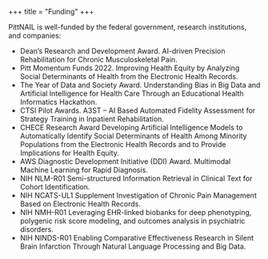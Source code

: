 +++
title = "Funding"
+++

PittNAIL is well-funded by the federal government, research institutions, and companies:

- Dean’s Research and Development Award. AI-driven Precision Rehabilitation for Chronic Musculoskeletal Pain.
- Pitt Momentum Funds 2022. Improving Health Equity by Analyzing Social Determinants of Health from the Electronic Health Records.
- The Year of Data and Society Award. Understanding Bias in Big Data and Artificial Intelligence for Health Care Through an Educational Health Informatics Hackathon.
- CTSI Pilot Awards. A3ST – AI Based Automated Fidelity Assessment for Strategy Training in Inpatient Rehabilitation.
- CHECE Research Award Developing Artificial Intelligence Models to Automatically Identify Social
  Determinants of Health Among Minority Populations from the Electronic Health Records and to
  Provide Implications for Health Equity.
- AWS Diagnostic Development Initiative (DDI) Award. Multimodal Machine Learning for Rapid Diagnosis.
- NIH NLM-R01 Semi-structured Information Retrieval in Clinical Text for Cohort Identification.
- NIH NCATS-UL1 Supplement Investigation of Chronic Pain Management Based on Electronic Health
  Records.
- NIH NMH-R01 Leveraging EHR-linked biobanks for deep phenotyping, polygenic risk score modeling,
  and outcomes analysis in psychiatric disorders.
- NIH NINDS-R01 Enabling Comparative Effectiveness Research in Silent Brain Infarction Through
  Natural Language Processing and Big Data.
